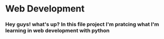 <h1>Web Development</h1>
<h3>Hey guys! what's up? In this file project I'm pratcing what I'm learning in web development with python</h3>
